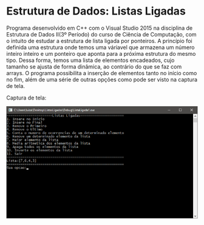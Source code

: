 # Estrutura de Dados: Listas Ligadas

  Programa desenvolvido em C++ com o Visual Studio 2015 na disciplina de Estrutura de Dados II(3º Período) do curso de Ciência de Computação, com o intuito de estudar a estrutura de lista ligada por ponteiros. 
  A princípio foi definida uma estrutura onde temos uma váriavel que armazena um número inteiro inteiro e um ponteiro que aponta para a próxima estrutura do mesmo tipo. Dessa forma, temos uma lista de elementos encadeados, cujo tamanho se ajusta de forma dinâmica, ao contrário do que se faz com arrays. 
  O programa possibilita a inserção de elementos tanto no início como no fim, além de uma série de outras opções como pode ser visto na captura de tela. 
  
Captura de tela: 

![Captura de tela](screenshots/captura_listas_ligadas.png)
